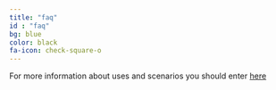 ```yaml
---
title: "faq"
id : "faq"
bg: blue
color: black
fa-icon: check-square-o
---
```

For more information about uses and scenarios you should enter <a href="/docs/faq/" target="_blank">here</a>